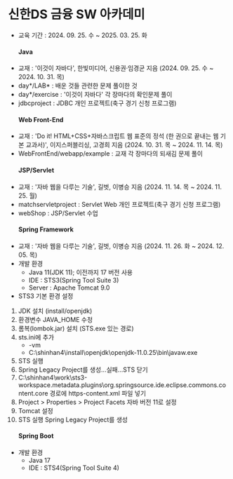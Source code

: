 # 신한DS 금융 SW 아카데미
- 교육 기간 : 2024. 09. 25. 수 ~ 2025. 03. 25. 화
  #### Java
- 교재 : '이것이 자바다', 한빛미디어, 신용권·임경균 지음 (2024. 09. 25. 수 ~ 2024. 10. 31. 목)
- day*/LAB* : 배운 것들 관련한 문제 풀이한 것
- day*/exercise : '이것이 자바다' 각 장마다의 확인문제 풀이
- jdbcproject : JDBC 개인 프로젝트(축구 경기 신청 프로그램)
  #### Web Front-End
- 교재 : 'Do it! HTML+CSS+자바스크립트 웹 표준의 정석 (한 권으로 끝내는 웹 기본 교과서)', 이지스퍼블리싱, 고경희 지음 (2024. 10. 31. 목 ~ 2024. 11. 14. 목)
- WebFrontEnd/webapp/example : 교재 각 장마다의 되새김 문제 풀이
  #### JSP/Servlet
- 교재 : '자바 웹을 다루는 기술', 길벗, 이병승 지음 (2024. 11. 14. 목 ~ 2024. 11. 25. 월)
- matchservletproject : Servlet Web 개인 프로젝트(축구 경기 신청 프로그램)
- webShop : JSP/Servlet 수업
  #### Spring Framework
- 교재 : '자바 웹을 다루는 기술', 길벗, 이병승 지음 (2024. 11. 26. 화 ~ 2024. 12. 05. 목)
- 개발 환경
  - Java 11(JDK 11); 이전까지 17 버전 사용
  - IDE : STS3(Spring Tool Suite 3)
  - Server : Apache Tomcat 9.0
- STS3 기본 환경 설정
1. JDK 설치 (install/openjdk)
2. 환경변수 JAVA_HOME 수정
3. 롬복(lombok.jar) 설치 (STS.exe 있는 경로)
4. sts.ini에 추가
    - -vm
    - C:\shinhan4\install\openjdk\openjdk-11.0.25\bin\javaw.exe
7. STS 실행
8. Spring Legacy Project를 생성...실패...STS 닫기
9. C:\shinhan4\work\sts3-workspace\.metadata\.plugins\org.springsource.ide.eclipse.commons.content.core 경로에 https-content.xml 파일 넣기
10. Project > Properties > Project Facets 자바 버전 11로 설정
11. Tomcat 설정
12. STS 실행 Spring Legacy Project를 생성
    #### Spring Boot
- 개발 환경
  - Java 17
  - IDE : STS4(Spring Tool Suite 4)
